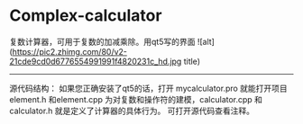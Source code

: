 # Complex-calculator
复数计算器，可用于复数的加减乘除。用qt5写的界面
![alt](https://pic2.zhimg.com/80/v2-21cde9cd0d6776554991991f4820231c_hd.jpg title)
***
源代码结构：
如果您正确安装了qt5的话，打开 	mycalculator.pro 就能打开项目
element.h 和element.cpp 为对复数和操作符的建模，calculator.cpp 和calculator.h 就是定义了计算器的具体行为。
可打开源代码查看注释。

